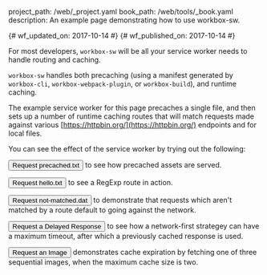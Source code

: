 project_path: /web/_project.yaml
book_path: /web/tools/_book.yaml
description: An example page demonstrating how to use workbox-sw.

{# wf_updated_on: 2017-10-14 #}
{# wf_published_on: 2017-10-14 #}

For most developers, `workbox-sw` will
be all your service worker needs to handle routing and caching.

`workbox-sw` handles both precaching (using a manifest generated by
`workbox-cli`, `workbox-webpack-plugin`, or `workbox-build`), and runtime
caching.

The example service worker for this page precaches a single file, and
then sets up a number of runtime caching routes that will match requests made
against various [https://httpbin.org/](https://httpbin.org/) endpoints and for
local files.

You can see the effect of the service worker by trying out the following:

<p>
  <button id="precached">Request precached.txt</button> to see how precached
  assets are served.
</p>

<p>
  <button id="hello">Request hello.txt</button> to see a RegExp route in action.
</p>

<p>
  <button id="notmatched">Request not-matched.dat</button> to demonstrate that
  requests which aren't matched by a route default to going against the network.
</p>

<p>
  <button id="delay">Request a Delayed Response</button> to see how a
  network-first strategey can have a maximum timeout, after which a previously
  cached response is used.
</p>

<p>
  <button id="image">Request an Image</button> demonstrates cache expiration by
  fetching one of three sequential images, when the maximum cache size is two.
  <img id="httpbinimage">
</p>
